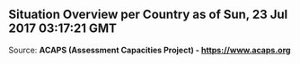 ## Situation Overview per Country as of Sun, 23 Jul 2017 03:17:21 GMT

Source: **ACAPS (Assessment Capacities Project) - https://www.acaps.org**